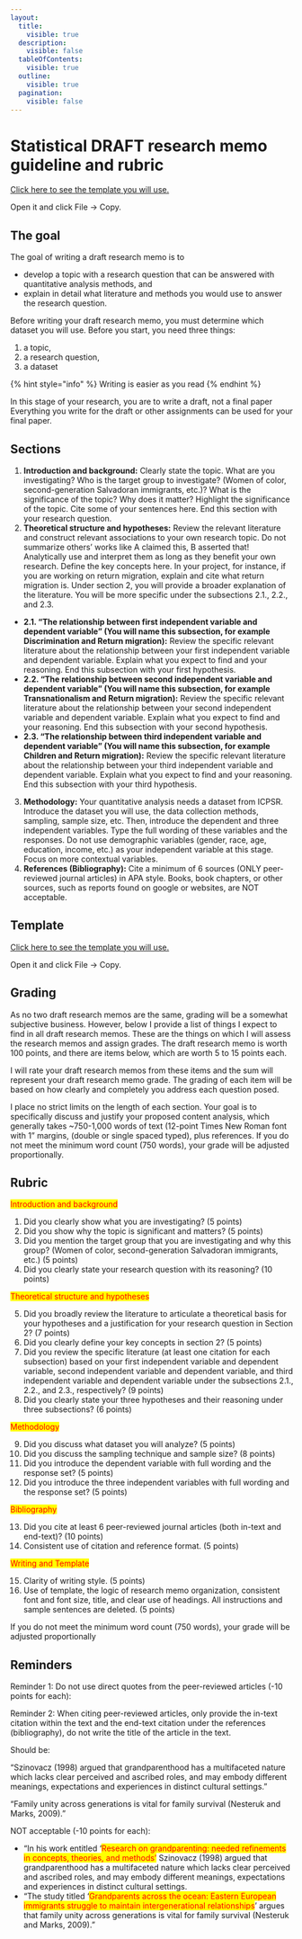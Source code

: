 ```yaml
---
layout:
  title:
    visible: true
  description:
    visible: false
  tableOfContents:
    visible: true
  outline:
    visible: true
  pagination:
    visible: false
---
```


# Statistical DRAFT research memo guideline and rubric

[Click here to see the template you will use.](https://docs.google.com/document/d/1piE1l0KIdvRxoBbaxcSf4F4\_S28Ii2irCSmLhOhUiNs/edit?usp=sharing)

Open it and click File -> Copy.

## The goal

The goal of writing a draft research memo is to&#x20;

* develop a topic with a research question that can be answered with quantitative analysis methods, and&#x20;
* explain in detail what literature and methods you would use to answer the research question.&#x20;

Before writing your draft research memo, you must determine which dataset you will use. Before you start, you need three things:

1. a topic,&#x20;
2. a research question,&#x20;
3. a dataset

{% hint style="info" %}
Writing is easier as you read
{% endhint %}

In this stage of your research, you are to write a draft, not a final paper Everything you write for the draft or other assignments can be used for your final paper.

## Sections

1. **Introduction and background:** Clearly state the topic. What are you investigating? Who is the target group to investigate? (Women of color, second-generation Salvadoran immigrants, etc.)? What is the significance of the topic? Why does it matter? Highlight the significance of the topic. Cite some of your sentences here. End this section with your research question.
2. **Theoretical structure and hypotheses:** Review the relevant literature and construct relevant associations to your own research topic. Do not summarize others’ works like A claimed this, B asserted that! Analytically use and interpret them as long as they benefit your own research. Define the key concepts here. In your project, for instance, if you are working on return migration, explain and cite what return migration is. Under section 2, you will provide a broader explanation of the literature. You will be more specific under the subsections 2.1., 2.2., and 2.3.

* **2.1. “The relationship between first independent variable and dependent variable” (You will name this subsection, for example Discrimination and Return migration):** Review the specific relevant literature about the relationship between your first independent variable and dependent variable. Explain what you expect to find and your reasoning. End this subsection with your first hypothesis.
* **2.2. “The relationship between second independent variable and dependent variable” (You will name this subsection, for example Transnationalism and Return migration):** Review the specific relevant literature about the relationship between your second independent variable and dependent variable. Explain what you expect to find and your reasoning. End this subsection with your second hypothesis.
* **2.3. “The relationship between third independent variable and dependent variable” (You will name this subsection, for example Children and Return migration):** Review the specific relevant literature about the relationship between your third independent variable and dependent variable. Explain what you expect to find and your reasoning. End this subsection with your third hypothesis.

3. **Methodology:** Your quantitative analysis needs a dataset from ICPSR. Introduce the dataset you will use, the data collection methods, sampling, sample size, etc. Then, introduce the dependent and three independent variables. Type the full wording of these variables and the responses. Do not use demographic variables (gender, race, age, education, income, etc.) as your independent variable at this stage. Focus on more contextual variables.
4. **References (Bibliography):** Cite a minimum of 6 sources (ONLY peer-reviewed journal articles) in APA style. Books, book chapters, or other sources, such as reports found on google or websites, are NOT acceptable.

## Template

[Click here to see the template you will use.](https://docs.google.com/document/d/1piE1l0KIdvRxoBbaxcSf4F4\_S28Ii2irCSmLhOhUiNs/edit?usp=sharing)

Open it and click File -> Copy.

## Grading

As no two draft research memos are the same, grading will be a somewhat subjective business. However, below I provide a list of things I expect to find in all draft research memos. These are the things on which I will assess the research memos and assign grades. The draft research memo is worth 100 points, and there are items below, which are worth 5 to 15 points each.&#x20;

I will rate your draft research memos from these items and the sum will represent your draft research memo grade. The grading of each item will be based on how clearly and completely you address each question posed.

I place no strict limits on the length of each section. Your goal is to specifically discuss and justify your proposed content analysis, which generally takes \~750-1,000 words of text (12-point Times New Roman font with 1” margins, (double or single spaced typed), plus references. If you do not meet the minimum word count (750 words), your grade will be adjusted proportionally.

## Rubric

<mark style="color:red;">Introduction and background</mark>

1. Did you clearly show what you are investigating? (5 points)&#x20;
2. Did you show why the topic is significant and matters? (5 points)
3. Did you mention the target group that you are investigating and why this group? (Women of color, second-generation Salvadoran immigrants, etc.) (5 points)
4. Did you clearly state your research question with its reasoning? (10 points)&#x20;

<mark style="color:red;">Theoretical structure and hypotheses</mark>

5. Did you broadly review the literature to articulate a theoretical basis for your hypotheses and a justification for your research question in Section 2? (7 points)&#x20;
6. Did you clearly define your key concepts in section 2? (5 points)
7. Did you review the specific literature (at least one citation for each subsection) based on your first independent variable and dependent variable, second independent variable and dependent variable, and third independent variable and dependent variable under the subsections 2.1., 2.2., and 2.3., respectively? (9 points)&#x20;
8. Did you clearly state your three hypotheses and their reasoning under three subsections? (6 points)

<mark style="color:red;">Methodology</mark>

9. Did you discuss what dataset you will analyze? (5 points)
10. Did you discuss the sampling technique and sample size? (8 points)
11. Did you introduce the dependent variable with full wording and the response set? (5 points)
12. Did you introduce the three independent variables with full wording and the response set? (5 points)

<mark style="color:red;">Bibliography</mark>

13. Did you cite at least 6 peer-reviewed journal articles (both in-text and end-text)? (10 points)
14. Consistent use of citation and reference format. (5 points)

<mark style="color:red;">Writing and Template</mark>

15. Clarity of writing style. (5 points)
16. Use of template, the logic of research memo organization, consistent font and font size, title, and clear use of headings. All instructions and sample sentences are deleted. (5 points)

If you do not meet the minimum word count (750 words), your grade will be adjusted proportionally&#x20;

## Reminders

Reminder 1: Do not use direct quotes from the peer-reviewed articles (-10 points for each):&#x20;

Reminder 2: When citing peer-reviewed articles, only provide the in-text citation within the text and the end-text citation under the references (bibliography), do not write the title of the article in the text.

Should be:&#x20;

“Szinovacz (1998) argued that grandparenthood has a multifaceted nature which lacks clear perceived and ascribed roles, and may embody different meanings, expectations and experiences in distinct cultural settings.”

“Family unity across generations is vital for family survival (Nesteruk and Marks, 2009).”

NOT acceptable (-10 points for each):&#x20;

* “In his work entitled ‘<mark style="color:red;">Research on grandparenting: needed refinements in concepts, theories, and methods’</mark> Szinovacz (1998) argued that grandparenthood has a multifaceted nature which lacks clear perceived and ascribed roles, and may embody different meanings, expectations and experiences in distinct cultural settings.
* “The study titled ‘<mark style="color:red;">Grandparents across the ocean: Eastern European immigrants struggle to maintain intergenerational relationships</mark>’ argues that family unity across generations is vital for family survival (Nesteruk and Marks, 2009).”
